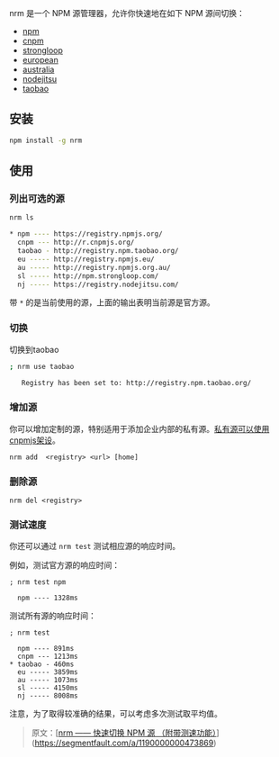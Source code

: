 nrm 是一个 NPM 源管理器，允许你快速地在如下 NPM 源间切换：

- [npm](https://www.npmjs.org/)
- [cnpm](http://cnpmjs.org/)
- [strongloop](http://strongloop.com/)
- [european](http://npmjs.eu/)
- [australia](http://npmjs.org.au/)
- [nodejitsu](https://www.nodejitsu.com/)
- [taobao](http://npm.taobao.org/)

## 安装

```sh
npm install -g nrm
```

## 使用

### 列出可选的源

```sh
nrm ls                                                                                                                                    

* npm ---- https://registry.npmjs.org/
  cnpm --- http://r.cnpmjs.org/
  taobao - http://registry.npm.taobao.org/
  eu ----- http://registry.npmjs.eu/
  au ----- http://registry.npmjs.org.au/
  sl ----- http://npm.strongloop.com/
  nj ----- https://registry.nodejitsu.com/
```

带 `*` 的是当前使用的源，上面的输出表明当前源是官方源。

### 切换

切换到taobao

```sh
; nrm use taobao                                                                                                                             

   Registry has been set to: http://registry.npm.taobao.org/
```

### 增加源

你可以增加定制的源，特别适用于添加企业内部的私有源。[私有源可以使用cnpmjs架设](http://segmentfault.com/a/1190000000368906)。

```
nrm add  <registry> <url> [home]
```

### 删除源

```
nrm del <registry>
```

### 测试速度

你还可以通过 `nrm test` 测试相应源的响应时间。

例如，测试官方源的响应时间：

```
; nrm test npm                                                                                                                               

  npm ---- 1328ms
```

测试所有源的响应时间：

```
; nrm test                                                                                                                                   

  npm ---- 891ms
  cnpm --- 1213ms
* taobao - 460ms
  eu ----- 3859ms
  au ----- 1073ms
  sl ----- 4150ms
  nj ----- 8008ms
```

注意，为了取得较准确的结果，可以考虑多次测试取平均值。

> 原文：[[nrm —— 快速切换 NPM 源 （附带测速功能）](https://segmentfault.com/a/1190000000473869)](https://segmentfault.com/a/1190000000473869)

